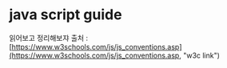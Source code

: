 # java script guide   
읽어보고 정리해보쟈
출처 : [https://www.w3schools.com/js/js_conventions.asp](https://www.w3schools.com/js/js_conventions.asp, "w3c link")
